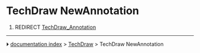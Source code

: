 # TechDraw NewAnnotation
1.  REDIRECT [TechDraw_Annotation](TechDraw_Annotation.md)



---
⏵ [documentation index](../README.md) > [TechDraw](TechDraw_Workbench.md) > TechDraw NewAnnotation
